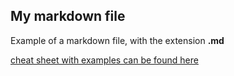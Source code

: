 ## My markdown file

Example of a markdown file, with the extension **.md**

[cheat sheet with examples can be found here](https://github.com/adam-p/markdown-here/wiki/Markdown-Cheatsheet)
